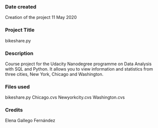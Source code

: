 ### Date created
Creation of the project 11 May 2020

### Project Title
bikeshare.py

### Description
Course project for the Udacity Nanodegree programme on Data Analysis with SQL
and Python.
It allows you to view information and statistics from three cities, New York,
Chicago and Washington.

### Files used
bikeshare.py
Chicago.cvs
Newyorkcity.cvs
Washington.cvs

### Credits
Elena Gallego Fernández
